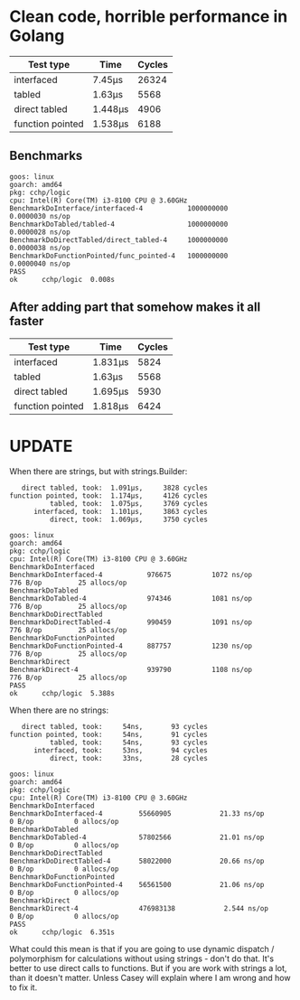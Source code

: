 # Clean code, horrible performance in Golang

| Test type        | Time     | Cycles |
|------------------|----------|--------|
| interfaced       |   7.45µs |  26324 |
| tabled           |   1.63µs |   5568 |
| direct tabled    |  1.448µs |   4906 |
| function pointed |  1.538µs |   6188 |

## Benchmarks
```
goos: linux
goarch: amd64
pkg: cchp/logic
cpu: Intel(R) Core(TM) i3-8100 CPU @ 3.60GHz
BenchmarkDoInterface/interfaced-4         	1000000000	         0.0000030 ns/op
BenchmarkDoTabled/tabled-4                	1000000000	         0.0000028 ns/op
BenchmarkDoDirectTabled/direct_tabled-4   	1000000000	         0.0000038 ns/op
BenchmarkDoFunctionPointed/func_pointed-4 	1000000000	         0.0000040 ns/op
PASS
ok  	cchp/logic	0.008s
```

## After adding part that somehow makes it all faster

| Test type        | Time     | Cycles |
|------------------|----------|--------|
| interfaced       |   1.831µs|   5824 |
| tabled           |   1.63µs |   5568 |
| direct tabled    |  1.695µs |   5930 |
| function pointed |  1.818µs |   6424 |


# UPDATE

When there are strings, but with strings.Builder:
```
   direct tabled, took:  1.091µs,     3828 cycles
function pointed, took:  1.174µs,     4126 cycles
          tabled, took:  1.075µs,     3769 cycles
      interfaced, took:  1.101µs,     3863 cycles
          direct, took:  1.069µs,     3750 cycles
```

```
goos: linux
goarch: amd64
pkg: cchp/logic
cpu: Intel(R) Core(TM) i3-8100 CPU @ 3.60GHz
BenchmarkDoInterfaced
BenchmarkDoInterfaced-4        	  976675	      1072 ns/op	     776 B/op	      25 allocs/op
BenchmarkDoTabled
BenchmarkDoTabled-4            	  974346	      1081 ns/op	     776 B/op	      25 allocs/op
BenchmarkDoDirectTabled
BenchmarkDoDirectTabled-4      	  990459	      1091 ns/op	     776 B/op	      25 allocs/op
BenchmarkDoFunctionPointed
BenchmarkDoFunctionPointed-4   	  887757	      1230 ns/op	     776 B/op	      25 allocs/op
BenchmarkDirect
BenchmarkDirect-4              	  939790	      1108 ns/op	     776 B/op	      25 allocs/op
PASS
ok  	cchp/logic	5.388s
```

When there are no strings:
```
   direct tabled, took:     54ns,       93 cycles
function pointed, took:     54ns,       91 cycles
          tabled, took:     54ns,       93 cycles
      interfaced, took:     53ns,       94 cycles
          direct, took:     33ns,       28 cycles
```

```
goos: linux
goarch: amd64
pkg: cchp/logic
cpu: Intel(R) Core(TM) i3-8100 CPU @ 3.60GHz
BenchmarkDoInterfaced
BenchmarkDoInterfaced-4        	55660905	        21.33 ns/op	       0 B/op	       0 allocs/op
BenchmarkDoTabled
BenchmarkDoTabled-4            	57802566	        21.01 ns/op	       0 B/op	       0 allocs/op
BenchmarkDoDirectTabled
BenchmarkDoDirectTabled-4      	58022000	        20.66 ns/op	       0 B/op	       0 allocs/op
BenchmarkDoFunctionPointed
BenchmarkDoFunctionPointed-4   	56561500	        21.06 ns/op	       0 B/op	       0 allocs/op
BenchmarkDirect
BenchmarkDirect-4              	476983138	         2.544 ns/op	       0 B/op	       0 allocs/op
PASS
ok  	cchp/logic	6.351s
```

What could this mean is that if you are going to use dynamic dispatch / polymorphism for calculations
without using strings - don't do that. It's better to use direct calls to functions. But if you are work
with strings a lot, than it doesn't matter. Unless Casey will explain where I am wrong and how to fix it.